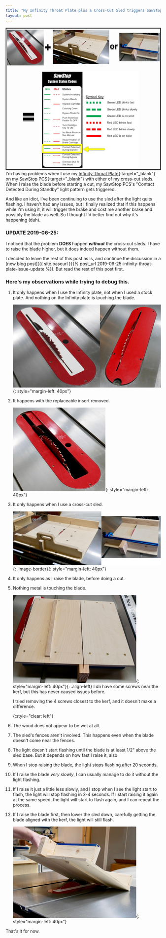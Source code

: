 ```yaml
---
title: "My Infinity Throat Plate plus a Cross-Cut Sled triggers SawStop's Warning Light"
layout: post
---
```

![](/assets/images-posts/2019-06-23.1.01.jpg)<br/>
I'm having problems when I use my [Infinity Throat Plate](https://www.infinitytools.com/sawstop-zero-clearance-throat-plate-with-two-inserts-4750){:target="_blank"} on my [SawStop PCS](https://www.woodcraft.com/products/sawstop-1-75-hp-professional-cabinet-saw-with-36-professional-t-glide-fence-system-pcs175-tgp236){:target="_blank"} with either of my cross-cut sleds. When I raise the blade before starting a cut, my SawStop PCS's "Contact Detected During Standby" light pattern gets triggered.

And like an idiot, I've been continuing to use the sled after the light quits flashing. I haven't had any issues, but I finally realized that if this happens while I'm using it, it will trigger the brake and cost me another brake and possibly the blade as well. So I thought I'd better find out why it's happening (duh).

### UPDATE 2019-06-25:

I noticed that the problem **DOES** happen ***without*** the cross-cut sleds. I have to raise the blade higher, but it does indeed happen without them.

I decided to leave the rest of this post as is, and continue the discussion in a [new blog post]({{ site.baseurl }}{% post_url 2019-06-25-infinity-throat-plate-issue-update %}). But read the rest of this post first.

### Here's my observations while trying to debug this.

1. It only happens when I use the Infinity plate, not when I used a stock plate. And nothing on the Infinity plate is touching the blade.

    ![](/assets/images-posts/2019-06-23.1.02.jpg){: style="margin-left: 40px"}

1. It happens with the replaceable insert removed.

    ![](/assets/images-posts/2019-06-23.1.04.jpg){: style="margin-left: 40px"}

1. It only happens when I use a cross-cut sled.

    ![](/assets/images-posts/2019-06-23.1.03.jpg){: .image-border}{: style="margin-left: 40px"}

1. It only happens as I raise the blade, before doing a cut.

1. Nothing metal is touching the blade.

    ![](/assets/images-posts/2019-06-23.1.05.jpg){: style="margin-left: 40px"}{: .align-left}
    I *do* have some screws near the kerf, but this has never caused issues before.

    I tried removing the 4 screws closest to the kerf, and it doesn't make a difference.

    {:style="clear: left"}
    <br/>

1. The wood does not appear to be wet at all.

1. The sled's fences aren't involved. This happens even when the blade doesn't come near the fences.

1. The light doesn't start flashing until the blade is at least 1/2" above the sled base. But it depends on how fast I raise it, also.

1. When I stop raising the blade, the light stops flashing after 20 seconds.

1. If I raise the blade *very slowly*, I can usually manage to do it without the light flashing.

1. If I raise it just a little less slowly, and I stop when I see the light start to flash, the light will stop flashing in 2-4 seconds. If I start raising it again at the same speed, the light will start to flash again, and I can repeat the process.

1. If I raise the blade first, then lower the sled down, carefully getting the blade aligned with the kerf, the light will still flash.

    ![](/assets/images-posts/2019-06-23.1.06.jpg){: style="margin-left: 40px"}


That's it for now.